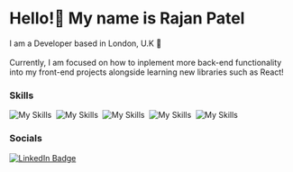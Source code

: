 Hello!👋
My name is Rajan Patel 
========================================================================================================================================
I am a Developer based in London, U.K 📍
<br/>
<br/> Currently, I am focused on how to inplement more back-end functionality into my front-end projects alongside learning new libraries such as React!


### Skills

![My Skills](https://skillicons.dev/icons?i=python)&nbsp;&nbsp;![My Skills](https://skillicons.dev/icons?i=html,css)&nbsp;&nbsp;![My Skills](https://skillicons.dev/icons?i=js)&nbsp;&nbsp;![My Skills](https://skillicons.dev/icons?i=react)&nbsp;&nbsp;![My Skills](https://skillicons.dev/icons?i=scss)
<br/>

### Socials

<div id="badges">
  <a href="https://www.linkedin.com/in/rajan-patel-b7727b1a4/">
    <img src="https://img.shields.io/badge/LinkedIn-blue?style=for-the-badge&logo=linkedin&logoColor=white" alt="LinkedIn Badge"/>
  </a>

<!--
**RajanCP/RajanCP** is a ✨ _special_ ✨ repository because its `README.md` (this file) appears on your GitHub profile.

Here are some ideas to get you started:

- 🔭 I’m currently working on ...
- 🌱 I’m currently learning ...
- 👯 I’m looking to collaborate on ...
- 🤔 I’m looking for help with ...
- 💬 Ask me about ...
- 📫 How to reach me: ...
- 😄 Pronouns: ...
- ⚡ Fun fact: ...
-->
